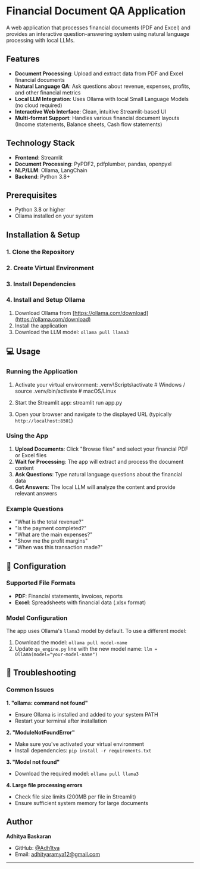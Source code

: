 # Financial Document QA Application

A web application that processes financial documents (PDF and Excel) and provides an interactive question-answering system using natural language processing with local LLMs.

## Features

- **Document Processing**: Upload and extract data from PDF and Excel financial documents
- **Natural Language QA**: Ask questions about revenue, expenses, profits, and other financial metrics
- **Local LLM Integration**: Uses Ollama with local Small Language Models (no cloud required)
- **Interactive Web Interface**: Clean, intuitive Streamlit-based UI
- **Multi-format Support**: Handles various financial document layouts (Income statements, Balance sheets, Cash flow statements)

## Technology Stack

- **Frontend**: Streamlit
- **Document Processing**: PyPDF2, pdfplumber, pandas, openpyxl
- **NLP/LLM**: Ollama, LangChain
- **Backend**: Python 3.8+

## Prerequisites

- Python 3.8 or higher
- Ollama installed on your system

## Installation & Setup

### 1. Clone the Repository
### 2. Create Virtual Environment
### 3. Install Dependencies
### 4. Install and Setup Ollama

1. Download Ollama from [https://ollama.com/download](https://ollama.com/download)
2. Install the application
3. Download the LLM model: `ollama pull llama3`
## 💻 Usage

### Running the Application

1. Activate your virtual environment: .venv\Scripts\activate # Windows / source .venv/bin/activate # macOS/Linux
2. Start the Streamlit app: streamlit run app.py

3. Open your browser and navigate to the displayed URL (typically `http://localhost:8501`)

### Using the App

1. **Upload Documents**: Click "Browse files" and select your financial PDF or Excel files
2. **Wait for Processing**: The app will extract and process the document content
3. **Ask Questions**: Type natural language questions about the financial data
4. **Get Answers**: The local LLM will analyze the content and provide relevant answers

### Example Questions

- "What is the total revenue?"
- "Is the payment completed?"
- "What are the main expenses?"
- "Show me the profit margins"
- "When was this transaction made?"

## 🔧 Configuration

### Supported File Formats
- **PDF**: Financial statements, invoices, reports
- **Excel**: Spreadsheets with financial data (.xlsx format)

### Model Configuration
The app uses Ollama's `llama3` model by default. To use a different model:

1. Download the model: `ollama pull model-name`
2. Update `qa_engine.py` line with the new model name: `llm = Ollama(model="your-model-name")`

## 🐛 Troubleshooting

### Common Issues

**1. "ollama: command not found"**
- Ensure Ollama is installed and added to your system PATH
- Restart your terminal after installation

**2. "ModuleNotFoundError"**
- Make sure you've activated your virtual environment
- Install dependencies: `pip install -r requirements.txt`

**3. "Model not found"**
- Download the required model: `ollama pull llama3`

**4. Large file processing errors**
- Check file size limits (200MB per file in Streamlit)
- Ensure sufficient system memory for large documents



##  Author

**Adhitya Baskaran**
- GitHub: [@Adh1tya](https://github.com/Adh1tya)
- Email: adhityaramya12@gmail.com

---


